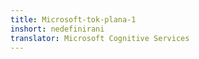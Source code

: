 ```yaml
---
title: Microsoft-tok-plana-1
inshort: nedefinirani
translator: Microsoft Cognitive Services
---
```




